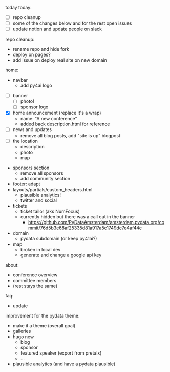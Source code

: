today today:
- [ ] repo cleanup
- [ ] some of the changes below and for the rest open issues
- [ ] update notion and update people on slack

repo cleanup:
- rename repo and hide fork
- deploy on pages?
- add issue on deploy real site on new domain

home:
- navbar
  - add py4ai logo
- [ ] banner
  - [ ] photo!
  - [ ] sponsor logo
- [x] home announcement (replace it's a wrap)
  - name: "A new conference"
  - added back description.html for reference
- [ ] news and updates
  - remove all blog posts, add "site is up" blogpost
- [ ] the location
  - description
  - photo
  - map
- sponsors section
  - remove all sponsors
  - add community section
- footer: adapt
- layouts/partials/custom_headers.html
  - plausible analytics!
  - twitter and social
- tickets
  - ticket tailor (aks NumFocus)
  - currently hidden but there was a call out in the banner
    - https://github.com/PyDataAmsterdam/amsterdam.pydata.org/commit/76d5b3e68af25335d81a917a5c1749dc7e4af44c
- domain
  - pydata subdomain (or keep py41ai?)
- map
  - broken in local dev
  - generate and change a google api key 

about:
- conference overview
- committee members
- (rest stays the same)

faq:
- update

improvement for the pydata theme:
- make it a theme (overall goal)
- galleries
- hugo new
  - blog
  - sponsor
  - featured speaker (export from pretalx)
  - ...
- plausible analytics (and have a pydata plausible)